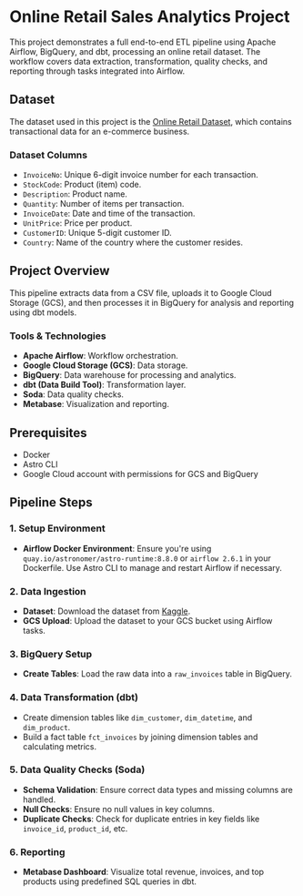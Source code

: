 # Online Retail Sales Analytics Project

This project demonstrates a full end-to-end ETL pipeline using Apache Airflow, BigQuery, and dbt, processing an online retail dataset. The workflow covers data extraction, transformation, quality checks, and reporting through tasks integrated into Airflow.

## Dataset
The dataset used in this project is the [Online Retail Dataset](https://www.kaggle.com/datasets/tunguz/online-retail), which contains transactional data for an e-commerce business.

### Dataset Columns
- `InvoiceNo`: Unique 6-digit invoice number for each transaction.
- `StockCode`: Product (item) code.
- `Description`: Product name.
- `Quantity`: Number of items per transaction.
- `InvoiceDate`: Date and time of the transaction.
- `UnitPrice`: Price per product.
- `CustomerID`: Unique 5-digit customer ID.
- `Country`: Name of the country where the customer resides.

## Project Overview
This pipeline extracts data from a CSV file, uploads it to Google Cloud Storage (GCS), and then processes it in BigQuery for analysis and reporting using dbt models.

### Tools & Technologies
- **Apache Airflow**: Workflow orchestration.
- **Google Cloud Storage (GCS)**: Data storage.
- **BigQuery**: Data warehouse for processing and analytics.
- **dbt (Data Build Tool)**: Transformation layer.
- **Soda**: Data quality checks.
- **Metabase**: Visualization and reporting.

## Prerequisites
- Docker
- Astro CLI
- Google Cloud account with permissions for GCS and BigQuery

## Pipeline Steps

### 1. Setup Environment
- **Airflow Docker Environment**: Ensure you're using `quay.io/astronomer/astro-runtime:8.8.0` or `airflow 2.6.1` in your Dockerfile. Use Astro CLI to manage and restart Airflow if necessary.
  
### 2. Data Ingestion
- **Dataset**: Download the dataset from [Kaggle](https://www.kaggle.com/datasets/tunguz/online-retail).
- **GCS Upload**: Upload the dataset to your GCS bucket using Airflow tasks.
  
### 3. BigQuery Setup
- **Create Tables**: Load the raw data into a `raw_invoices` table in BigQuery.
  
### 4. Data Transformation (dbt)
- Create dimension tables like `dim_customer`, `dim_datetime`, and `dim_product`.
- Build a fact table `fct_invoices` by joining dimension tables and calculating metrics.

### 5. Data Quality Checks (Soda)
- **Schema Validation**: Ensure correct data types and missing columns are handled.
- **Null Checks**: Ensure no null values in key columns.
- **Duplicate Checks**: Check for duplicate entries in key fields like `invoice_id`, `product_id`, etc.
  
### 6. Reporting
- **Metabase Dashboard**: Visualize total revenue, invoices, and top products using predefined SQL queries in dbt.

